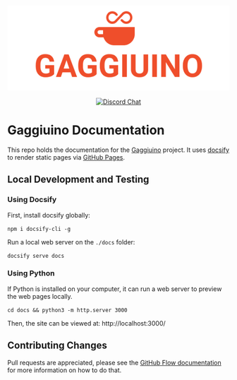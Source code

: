 <div align="center">

[![Gaggiuino](/images/GAGGIUINO_LOGO_transp.png)](https://gaggiuino.github.io/#/)

[![Discord Chat](https://img.shields.io/discord/890339612441063494)](https://discord.gg/eJTDJA3xfh "Join Discord Help Chat")
</div>

# Gaggiuino Documentation

This repo holds the documentation for the [Gaggiuino] project. It uses [docsify] to render static pages via [GitHub Pages].

## Local Development and Testing

### Using Docsify

First, install docsify globally:

```
npm i docsify-cli -g
```

Run a local web server on the `./docs` folder:

```
docsify serve docs
```


### Using Python

If Python is installed on your computer, it can run a web server to preview the web pages locally.

```
cd docs && python3 -m http.server 3000
```

Then, the site can be viewed at: http://localhost:3000/


## Contributing Changes

Pull requests are appreciated, please see the [GitHub Flow documentation] for more information on how to do that.

[Gaggiuino]: https://github.com/Zer0-bit/gaggiuino
[docsify]: https://docsify.js.org/
[GitHub Pages]: https://pages.github.com/
[GitHub Flow documentation]: https://docs.github.com/en/get-started/quickstart/github-flow

